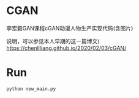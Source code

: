 # CGAN
李宏毅GAN课程cGAN动漫人物生产实现代码(含图片)

说明，可以参见本人早期的这一篇博文(
https://chenllliang.github.io/2020/02/03/cGAN/

# Run
```python
python new_main.py
```
